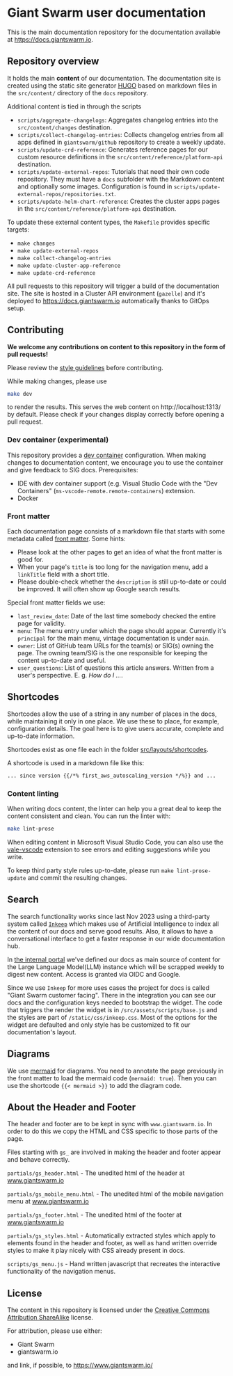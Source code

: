 # Giant Swarm user documentation

This is the main documentation repository for the documentation available at https://docs.giantswarm.io.

## Repository overview

It holds the main **content** of our documentation. The documentation site is created using the static site generator [HUGO](http://gohugo.io/) based on markdown files in the `src/content/` directory of the `docs` repository.

Additional content is tied in through the scripts

- `scripts/aggregate-changelogs`: Aggregates changelog entries into the `src/content/changes` destination.
- `scripts/collect-changelog-entries`: Collects changelog entries from all apps defined in `giantswarm/github` repository to create a weekly update.
- `scripts/update-crd-reference`: Generates reference pages for our custom resource definitions in the `src/content/reference/platform-api` destination.
- `scripts/update-external-repos`: Tutorials that need their own code repository. They must have a `docs` subfolder with the Markdown content and optionally some images. Configuration is found in `scripts/update-external-repos/repositories.txt`.
- `scripts/update-helm-chart-reference`: Creates the cluster apps pages in the `src/content/reference/platform-api` destination.

To update these external content types, the `Makefile` provides specific targets:

- `make changes`
- `make update-external-repos`
- `make collect-changelog-entries`
- `make update-cluster-app-reference`
- `make update-crd-reference`

All pull requests to this repository will trigger a build of the documentation site. The site is hosted in a Cluster API environment (`gazelle`) and it's deployed to https://docs.giantswarm.io automatically thanks to GitOps setup.

## Contributing

**We welcome any contributions on content to this repository in the form of pull requests!**

Please review the [style guidelines](https://handbook.giantswarm.io/docs/content/docs-guide) before contributing.

While making changes, please use

```sh
make dev
```

to render the results. This serves the web content on http://localhost:1313/ by default. Please check if your changes display correctly before opening a pull request.

### Dev container (experimental)

This repository provides a [dev container](https://containers.dev/) configuration. When making changes to documentation content, we encourage you to use the container and give feedback to SIG docs. Prerequisites:

- IDE with dev container support (e.g. Visual Studio Code with the "Dev Containers" (`ms-vscode-remote.remote-containers`) extension.
- Docker

### Front matter

Each documentation page consists of a markdown file that starts with some metadata called [front matter](https://gohugo.io/content-management/front-matter/). Some hints:

- Please look at the other pages to get an idea of what the front matter is good for.
- When your page's `title` is too long for the navigation menu, add a `linkTitle` field with a short title.
- Please double-check whether the `description` is still up-to-date or could be improved. It will often show up Google search results.

Special front matter fields we use:

- `last_review_date`: Date of the last time somebody checked the entire page for validity.
- `menu`: The menu entry under which the page should appear. Currently it's `principal` for the main menu,  vintage documentation is under `main`.
- `owner`: List of GitHub team URLs for the team(s) or SIG(s) owning the page. The owning team/SIG is the one responsible for keeping the content up-to-date and useful.
- `user_questions`: List of questions this article answers. Written from a user's perspective. E. g. _How do I ..._.

## Shortcodes

Shortcodes allow the use of a string in any number of places in the docs, while maintaining it only in one place. We use these to place, for example, configuration details. The goal here is to give users accurate, complete and up-to-date information.

Shortcodes exist as one file each in the folder [src/layouts/shortcodes](https://github.com/giantswarm/docs/tree/master/src/layouts/shortcodes).

A shortcode is used in a markdown file like this:

```markdown
... since version {{/*% first_aws_autoscaling_version */%}} and ...
```

### Content linting

When writing docs content, the linter can help you a great deal to keep the content consistent and clean. You can run the linter with:

```sh
make lint-prose
```

When editing content in Microsoft Visual Studio Code, you can also use the [vale-vscode](https://marketplace.visualstudio.com/items?itemName=ChrisChinchilla.vale-vscode) extension to see errors and editing suggestions while you write.

To keep third party style rules up-to-date, please run `make lint-prose-update` and commit the resulting changes.

## Search

The search functionality works since last Nov 2023 using a third-party system called [`Inkeep`](https://inkeep.com/) which makes use of Artificial Intelligence to index all the content of our docs and serve good results. Also, it allows to have a conversational interface to get a faster response in our wide documentation hub.

In [the internal portal](https://portal.inkeep.com/) we've defined our docs as main source of content for the Large Language Model(LLM) instance which will be scrapped weekly to digest new content. Access is granted via OIDC and Google.

Since we use `Inkeep` for more uses cases the project for docs is called "Giant Swarm customer facing". There in the integration you can see our docs and the configuration keys needed to bootstrap the widget. The code that triggers the render the widget is in `/src/assets/scripts/base.js` and the styles are part of `/static/css/inkeep.css`. Most of the options for the widget are defaulted and only style has be customized to fit our documentation's layout.

## Diagrams

We use [mermaid](https://mermaid.js.org/) for diagrams. You need to annotate the page previously in the front matter to load the mermaid code (`mermaid: true`). Then you can use the shortcode `{{< mermaid >}}` to add the diagram code.

## About the Header and Footer

The header and footer are to be kept in sync with `www.giantswarm.io`. In order to do this we copy the HTML and CSS specific to those parts of the page.

Files starting with `gs_` are involved in making the header and footer appear and behave correctly.

`partials/gs_header.html` - The unedited html of the header at www.giantswarm.io

`partials/gs_mobile_menu.html` - The unedited html of the mobile navigation menu at www.giantswarm.io

`partials/gs_footer.html` - The unedited html of the footer at www.giantswarm.io

`partials/gs_styles.html` - Automatically extracted styles which apply to
                            elements found in the header and footer, as well
                            as hand written override styles to make it play nicely
                            with CSS already present in docs.

`scripts/gs_menu.js`      - Hand written javascript that recreates the interactive
                            functionality of the navigation menus.

## License

The content in this repository is licensed under the [Creative Commons Attribution ShareAlike](http://creativecommons.org/licenses/by-sa/4.0/) license.

For attribution, please use either:

- Giant Swarm
- giantswarm.io

and link, if possible, to https://www.giantswarm.io/
